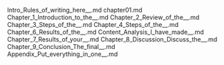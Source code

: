 Intro_Rules_of_writing_here__.md
chapter01.md
Chapter_1_Introduction_to_the__.md
Chapter_2_Review_of_the__.md
Chapter_3_Steps_of_the__.md
Chapter_4_Steps_of_the__.md
Chapter_6_Results_of_the__.md
Content_Analysis_I_have_made__.md
Chapter_7_Results_of_your__.md
Chapter_8_Discussion_Discuss_the__.md
Chapter_9_Conclusion_The_final__.md
Appendix_Put_everything_in_one__.md
    
